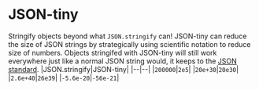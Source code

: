 
#  JSON-tiny

Stringify objects beyond what `JSON.stringify` can!
JSON-tiny can reduce the size of JSON strings by strategically using scientific notation to reduce size of numbers. Objects stringifed with JSON-tiny will still work everywhere just like a normal JSON string would, it keeps to the [JSON standard](https://json.org).
|JSON.stringify|JSON-tiny|
|--|--|
|`200000`|`2e5`|
|`20e+30`|`20e30`|
|`2.6e+40`|`26e39`|
|`-5.6e-20`|`-56e-21`|
